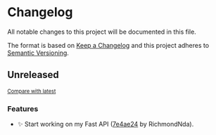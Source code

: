 # Changelog

All notable changes to this project will be documented in this file.

The format is based on [Keep a Changelog](http://keepachangelog.com/en/1.0.0/)
and this project adheres to [Semantic Versioning](http://semver.org/spec/v2.0.0.html).

<!-- insertion marker -->
## Unreleased

<small>[Compare with latest](https://github.com/RichmondNda/awasome_fastapi/compare/e3552f06169ba61bf60e54cffe3d5f2965e022eb...HEAD)</small>

### Features

- ✨ Start working on my Fast API ([7e4ae24](https://github.com/RichmondNda/awasome_fastapi/commit/7e4ae2453a2aa9075432ef9fb6cdb17f8fa5a765) by RichmondNda).

<!-- insertion marker -->
